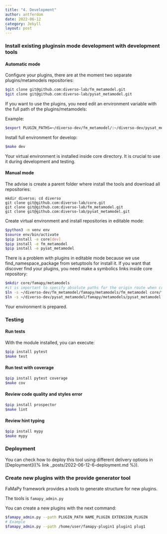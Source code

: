 ```yaml
---
title: "4. Development"
author: antferdom
date: 2022-06-12
category: Jekyll
layout: post
---
```


### Install existing pluginsin mode development with development tools

#### Automatic mode

Configure your plugins, there are at the moment two separate plugins/metamodels repositories:

```bash
$git clone git@github.com:diverso-lab/fm_metamodel.git
$git clone git@github.com:diverso-lab/pysat_metamodel.git
```

If you want to use the plugins, you need edit an environment variable with the full path of the plugins/metamodels:

Example:

```bash
$export PLUGIN_PATHS=~/diverso-dev/fm_metamodel/:~/diverso-dev/pysat_metamodel/
```

Install full environment for develop:

```bash
$make dev
```

Your virtual environment is installed inside core directory. It is crucial to use it during development and testing.


#### Manual mode

The advise is create a parent folder where install the tools and download all repositories:

```
mkdir diverso; cd diverso
git clone git@github.com:diverso-lab/core.git
git clone git@github.com:diverso-lab/fm_metamodel.git
git clone git@github.com:diverso-lab/pysat_metamodel.git
```

Create virtual environment and install repositories in editable mode:

```bash
$python3 -m venv env
$source env/bin/activate
$pip install -e core[dev]
$pip install -e fm_metamodel
$pip install -e pysat_metamodel
```

There is a problem with plugins in editable mode because we use find_namespace_package from setuptools for install it.
If you want that discover find your plugins, you need make a symbolics links inside core repository:

```bash
$mkdir core/famapy/metamodels
#it is important to specify absolute paths for the origin route when creating symbolic links
$ln -s ~/diverso-dev/fm_metamodel/famapy/metamodels/fm_metamodel core/famapy/metamodels/fm_metamodel
$ln -s ~/diverso-dev/pysat_metamodel/famapy/metamodels/pysat_metamodel core/famapy/metamodels/pysat_metamodel
```

Your environment is prepared.

### Testing
#### Run tests

With the module installed, you can execute:

```bash
$pip install pytest
$make test
```

#### Run test with coverage

```bash
$pip install pytest coverage
$make cov
```


#### Review code quality and styles error

```bash
$pip install prospector
$make lint
```


#### Review hint typing

```bash
$pip install mypy
$make mypy
```

### Deployment
You can check how to deploy this tool using different delivery options in [Deployment]({% link _posts/2022-06-12-6-deployment.md %}).

### Create new plugins with the provide generator tool

FaMaPy framework provides a tools to generate structure for new plugins.

The tools is `famapy_admin.py`

You can create a new plugins with the next command:

```bash
$famapy_admin.py --path PLUGIN_PATH NAME_PLUGIN EXTENSION_PLUGIN
# Example
$famapy_admin.py --path /home/user/famapy-plugin1 plugin1 plug1
```